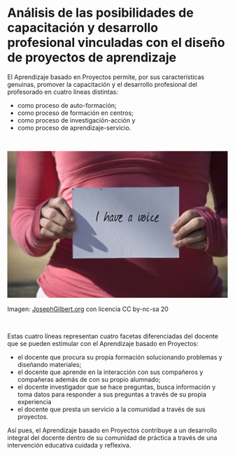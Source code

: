 
# Análisis de las posibilidades de capacitación y desarrollo profesional vinculadas con el diseño de proyectos de aprendizaje

El Aprendizaje basado en Proyectos permite, por sus características genuinas, promover la capacitación y el desarrollo profesional del profesorado en cuatro líneas distintas:

- como proceso de auto-formación;
- como proceso de formación en centros;
- como proceso de investigación-acción y
- como proceso de aprendizaje-servicio.

 

![](img/voice.jpg)

Imagen: [JosephGilbert.org](http://www.flickr.com/photos/ocs_camp/2171492103/) con licencia CC by-nc-sa 20

 

Estas cuatro líneas representan cuatro facetas diferenciadas del docente que se pueden estimular con el Aprendizaje basado en Proyectos:

- el docente que procura su propia formación solucionando problemas y diseñando materiales;
- el docente que aprende en la interacción con sus compañeros y compañeras además de con su propio alumnado;
- el docente investigador que se hace preguntas, busca información y toma datos para responder a sus preguntas a través de su propia experiencia
- el docente que presta un servicio a la comunidad a través de sus proyectos.

Así pues, el Aprendizaje basado en Proyectos contribuye a un desarrollo integral del docente dentro de su comunidad de práctica a través de una intervención educativa cuidada y reflexiva.
